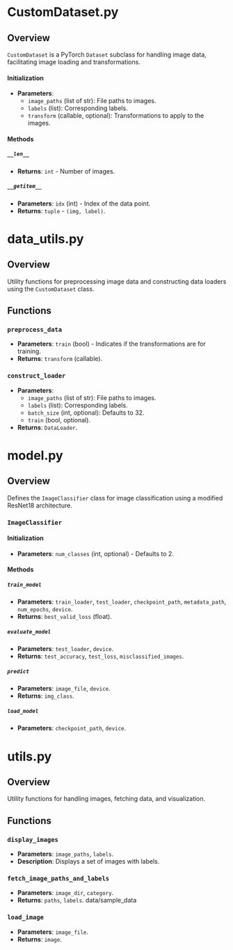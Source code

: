 # CustomDataset.py 

## Overview
`CustomDataset` is a PyTorch `Dataset` subclass for handling image data, facilitating image loading and transformations.

#### Initialization
- **Parameters**:
  - `image_paths` (list of str): File paths to images.
  - `labels` (list): Corresponding labels.
  - `transform` (callable, optional): Transformations to apply to the images.

#### Methods

##### `__len__`
- **Returns**: `int` - Number of images.

##### `__getitem__`
- **Parameters**: `idx` (int) - Index of the data point.
- **Returns**: `tuple` - `(img, label)`.


# data_utils.py 

## Overview
Utility functions for preprocessing image data and constructing data loaders using the `CustomDataset` class.

## Functions

### `preprocess_data`
- **Parameters**: `train` (bool) - Indicates if the transformations are for training.
- **Returns**: `transform` (callable).

### `construct_loader`
- **Parameters**:
  - `image_paths` (list of str): File paths to images.
  - `labels` (list): Corresponding labels.
  - `batch_size` (int, optional): Defaults to 32.
  - `train` (bool, optional).
- **Returns**: `DataLoader`.


# model.py 

## Overview
Defines the `ImageClassifier` class for image classification using a modified ResNet18 architecture.

### `ImageClassifier`

#### Initialization
- **Parameters**: `num_classes` (int, optional) - Defaults to 2.

#### Methods

##### `train_model`
- **Parameters**: `train_loader`, `test_loader`, `checkpoint_path`, `metadata_path`, `num_epochs`, `device`.
- **Returns**: `best_valid_loss` (float).

##### `evaluate_model`
- **Parameters**: `test_loader`, `device`.
- **Returns**: `test_accuracy`, `test_loss`, `misclassified_images`.

##### `predict`
- **Parameters**: `image_file`, `device`.
- **Returns**: `img_class`.

##### `load_model`
- **Parameters**: `checkpoint_path`, `device`.


# utils.py 

## Overview
Utility functions for handling images, fetching data, and visualization.

## Functions

### `display_images`
- **Parameters**: `image_paths`, `labels`.
- **Description**: Displays a set of images with labels.

### `fetch_image_paths_and_labels`
- **Parameters**: `image_dir`, `category`.
- **Returns**: `paths`, `labels`.
data/sample_data
### `load_image`
- **Parameters**: `image_file`.
- **Returns**: `image`.
